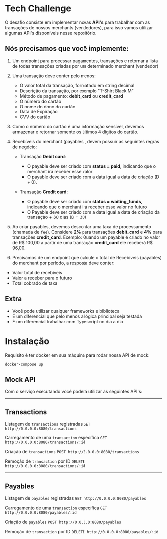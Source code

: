 # Tech Challenge
O desafio consiste em implementar novas **API's** para trabalhar com as transações de nossos merchants (vendedores),
para isso vamos utilizar algumas API's disponíveis nesse repositório.

## Nós precisamos que você implemente:

1. Um endpoint para processar pagamentos, transações e retornar a lista de todas transações criadas por um determinado merchant (vendedor)

2. Uma transação deve conter pelo menos:
    * O valor total da transação, formatado em string decimal
    * Descrição da transação, por exemplo "T-Shirt Black M"
    * Método de pagamento: **debit_card** ou **credit_card**
    * O número do cartão
    * O nome do dono do cartão
    * Data de Expiração
    * CVV do cartão

3. Como o número do cartão é uma informação sensível, devemos armazenar e retornar somente os últimos 4 dígitos do cartão.

4. Recebíveis do merchant (payables), devem possuir as seguintes regras de negócio:
    * Transação **Debit card**:
      * O payable deve ser criado com **status = paid**, indicando que o merchant irá receber esse valor
      * O payable deve ser criado com a data igual a data de criação (D + 0).

    * Transação **Credit card**:
      * O payable deve ser criado com **status = waiting_funds**, indicando que o merchant irá receber esse valor no futuro
      * O Payable deve ser criado com a data igual a data de criação da transação  + 30 dias (D + 30)

5. Ao criar payables, devemos descontar uma taxa de processamento (chamada de `fee`). Considere **2%** para transações **debit_card**
e **4%** para transações **credit_card**. Exemplo: Quando um payable é criado no valor de R$ 100,00 a partir de uma transação **credit_card**  ele receberá R$ 96,00.

6. Precisamos de um endpoint que calcule o total de Recebíveis (payables) do merchant por período, a resposta deve conter:
  * Valor total de recebíveis
  * Valor a receber para o futuro
  * Total cobrado de taxa 

## Extra
- Você pode utilizar qualquer frameworks e biblioteca
- É um diferencial que pelo menos a lógica principal seja testada
- É um diferencial trabalhar com Typescript no dia a dia



# Instalação
Requisito é ter docker em sua máquina para rodar nossa API de mock:

```
docker-compose up
```


## Mock API
Com o serviço executando você poderá utilizar as seguintes API's:

---

## Transactions
Listagem de `transactions` registradas
`GET http://0.0.0.0:8080/transactions`

Carregamento de uma `transaction` específica
`GET http://0.0.0.0:8080/transactions/:id`

Criação de `transactions`
`POST http://0.0.0.0:8080/transactions`

Remoção de `transaction` por ID
`DELETE http://0.0.0.0:8080/transactions/:id`

---

## Payables
Listagem de `payables` registradas
`GET http://0.0.0.0:8080/payables`

Carregamento de uma `transaction` específica
`GET http://0.0.0.0:8080/payables/:id`

Criação de `payables`
`POST http://0.0.0.0:8080/payables`

Remoção de `transaction` por ID
`DELETE http://0.0.0.0:8080/payables/:id`
